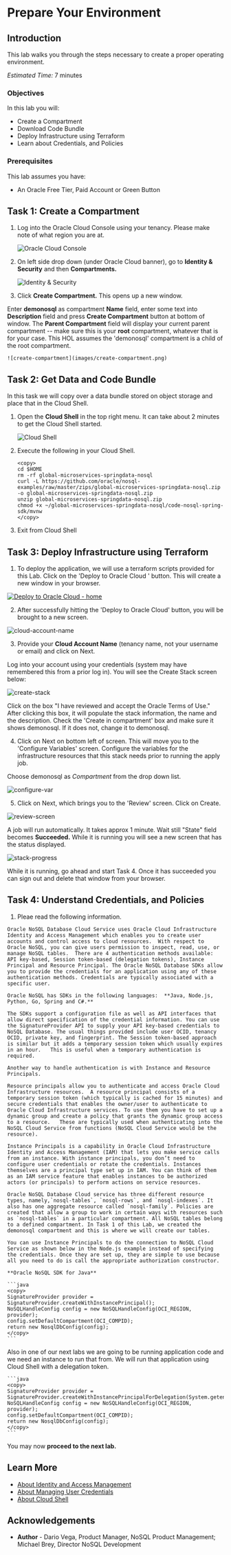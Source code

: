 # Prepare Your Environment

## Introduction

This lab walks you through the steps necessary to create a proper operating environment.

_Estimated Time:_ 7 minutes

### Objectives

In this lab you will:
* Create a Compartment
* Download Code Bundle
* Deploy Infrastructure using Terraform
* Learn about Credentials, and Policies

### Prerequisites

This lab assumes you have:

* An Oracle Free Tier, Paid Account or Green Button


## Task 1: Create a Compartment

1. Log into the Oracle Cloud Console using your tenancy. Please make note of
what region you are at.

    ![Oracle Cloud Console](images/home-page.png)

2. On left side drop down (under Oracle Cloud banner), go to **Identity & Security**
and then **Compartments.**

    ![Identity & Security](https://oracle-livelabs.github.io/common/images/console/id-compartment.png)

3. Click **Create Compartment.** This opens up a new window.

  Enter **demonosql** as compartment **Name** field, enter some text into **Description**
  field and press **Create Compartment** button at bottom of window.
  The **Parent Compartment** field will display your current parent compartment --
  make sure this is your **root** compartment, whatever that is for your case.
  This HOL assumes the 'demonosql' compartment is a child of the root compartment.

    ![create-compartment](images/create-compartment.png)

## Task 2: Get Data and Code Bundle

In this task we will copy over a data bundle stored on object storage and
place that in the Cloud Shell.

1. Open the **Cloud Shell** in the top right menu. It can take about 2 minutes
to get the Cloud Shell started.

    ![Cloud Shell](https://oracle-livelabs.github.io/common/images/console/cloud-shell.png)

2. Execute the following in your Cloud Shell.

    ```shell
    <copy>
    cd $HOME
    rm -rf global-microservices-springdata-nosql
    curl -L https://github.com/oracle/nosql-examples/raw/master/zips/global-microservices-springdata-nosql.zip -o global-microservices-springdata-nosql.zip
    unzip global-microservices-springdata-nosql.zip
    chmod +x ~/global-microservices-springdata-nosql/code-nosql-spring-sdk/mvnw
    </copy>
    ```

3. Exit from Cloud Shell

## Task 3: Deploy Infrastructure using Terraform

1. To deploy the application, we will use a terraform scripts provided for this Lab. Click on the 'Deploy to Oracle Cloud ' button.  This will create a new window in your browser.

  [![Deploy to Oracle Cloud - home](https://oci-resourcemanager-plugin.plugins.oci.oraclecloud.com/latest/deploy-to-oracle-cloud.svg)](https://cloud.oracle.com/resourcemanager/stacks/create?zipUrl=https://github.com/oracle/nosql-examples/raw/master/zips/global-microservices-springdata-nosql.zip)

2. After successfully hitting the 'Deploy to Oracle Cloud' button, you will be brought to a new screen.

  ![cloud-account-name](images/cloud-account-name.png)


3. Provide your **Cloud Account Name** (tenancy name, not your username or email) and click on Next.

  Log into your account using your credentials (system may have remembered this from a prior log in).  You will see the Create Stack screen below:

  ![create-stack](images/create-stack.png)

  Click on the box "I have reviewed and accept the Oracle Terms of Use."  After clicking this box, it will populate the stack information, the name and the description.  Check the 'Create in compartment' box and make sure it shows demonosql.   If it does not, change it to demonosql.  

4. Click on Next on bottom left of screen.  This will move you to the 'Configure Variables' screen. Configure the variables for the infrastructure resources that this stack needs prior to running the apply job.

  Choose demonosql as _Compartment_  from the drop down list.

  ![configure-var](images/configure-var.png)

5. Click on Next, which brings you to the 'Review' screen.  Click on Create.

  ![review-screen](images/review-screen.png)

  A job will run automatically. It takes approx 1 minute. Wait still "State" field becomes **Succeeded.**  While it is running you will see a new screen that has the status displayed.   

  ![stack-progress](images/stack-progress.png)

  While it is running, go ahead and start Task 4. Once it has succeeded you can sign out and  delete that window from your browser.

## Task 4: Understand Credentials, and Policies

  1. Pleae read the following information.

    Oracle NoSQL Database Cloud Service uses Oracle Cloud Infrastructure Identity and Access Management which enables you to create user accounts and control access to cloud resources.  With respect to Oracle NoSQL, you can give users permission to inspect, read, use, or manage NoSQL tables.  There are 4 authentication methods available: API key-based, Session token-based (delegation tokens), Instance Principal and Resource Principal. The Oracle NoSQL Database SDKs allow you to provide the credentials for an application using any of these authentication methods. Credentials are typically associated with a specific user.

    Oracle NoSQL has SDKs in the following languages:  **Java, Node.js, Python, Go, Spring and C#.**

    The SDKs support a configuration file as well as API interfaces that allow direct specification of the credential information. You can use the SignatureProvider API to supply your API key-based credentials to NoSQL Database. The usual things provided include user OCID, tenancy OCID, private key, and fingerprint. The Session token-based approach is similar but it adds a temporary session token which usually expires in an hour.   This is useful when a temporary authentication is required.

    Another way to handle authentication is with Instance and Resource Principals.

    Resource principals allow you to authenticate and access Oracle Cloud Infrastructure resources.  A resource principal consists of a temporary session token (which typically is cached for 15 minutes) and secure credentials that enables the owner/user to authenticate to Oracle Cloud Infrastructure services. To use them you have to set up a dynamic group and create a policy that grants the dynamic group access to a resource.   These are typically used when authenticating into the NoSQL Cloud Service from functions (NoSQL Cloud Service would be the resource).

    Instance Principals is a capability in Oracle Cloud Infrastructure Identity and Access Management (IAM) that lets you make service calls from an instance. With instance principals, you don’t need to configure user credentials or rotate the credentials. Instances themselves are a principal type set up in IAM. You can think of them as an IAM service feature that enables instances to be authorized actors (or principals) to perform actions on service resources.

    Oracle NoSQL Database Cloud service has three different resource types, namely,`nosql-tables`, `nosql-rows`, and `nosql-indexes`. It also has one aggregate resource called `nosql-family`. Policies are created that allow a group to work in certain ways with resources such as `nosql-tables` in a particular compartment. All NoSQL tables belong to a defined compartment. In Task 1 of this Lab, we created the demonosql compartment and this is where we will create our tables.

    You can use Instance Principals to do the connection to NoSQL Cloud Service as shown below in the Node.js example instead of specifying the credentials. Once they are set up, they are simple to use because all you need to do is call the appropriate authorization constructor.

    **Oracle NoSQL SDK for Java**

    ```java
    <copy>
    SignatureProvider provider = SignatureProvider.createWithInstancePrincipal();
    NoSQLHandleConfig config = new NoSQLHandleConfig(OCI_REGION, provider);
    config.setDefaultCompartment(OCI_COMPID);
    return new NosqlDbConfig(config);
    </copy>
    ```

   Also in one of our next labs we are going to be running application code and we need an instance to run that from. We will run that application using Cloud Shell with a delegation token.

    ```java
    <copy>
    SignatureProvider provider = SignatureProvider.createWithInstancePrincipalForDelegation(System.getenv("OCI_obo_token"));
    NoSQLHandleConfig config = new NoSQLHandleConfig(OCI_REGION, provider);
    config.setDefaultCompartment(OCI_COMPID);
    return new NosqlDbConfig(config);
    </copy>
    ```

   You may now **proceed to the next lab.**

## Learn More

* [About Identity and Access Management](https://docs.oracle.com/en-us/iaas/Content/Identity/Concepts/overview.htm)
* [About Managing User Credentials](https://docs.oracle.com/en-us/iaas/Content/Identity/Tasks/managingcredentials.htm)
* [About Cloud Shell](https://docs.oracle.com/en-us/iaas/Content/API/Concepts/cloudshellintro.htm)


## Acknowledgements
* **Author** - Dario Vega, Product Manager, NoSQL Product Management; Michael Brey, Director NoSQL Development
